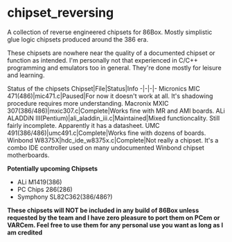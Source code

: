 # chipset_reversing

A collection of reverse engineered chipsets for 86Box. Mostly simplistic glue logic chipsets produced around the 386 era.

These chipsets are nowhere near the quality of a documented chipset or function as intended. I'm personally not that experienced in C/C++ programming and emulators too in general. They're done mostly for leisure and learning.

Status of the chipsets
Chipset|File|Status|Info
-|-|-|-
Micronics MIC 471(486)|mic471.c|Paused|For now it doesn't work at all. It's shadowing procedure requires more understanding.
Macronix MXIC 307(386/486)|mxic307.c|Complete|Works fine with MR and AMI boards.
ALi ALADDiN III(Pentium)|ali_aladdin_iii.c|Maintained|Mixed functioncality. Still fairly incomplete. Apparently it has a datasheet.
UMC 491(386/486)|umc491.c|Complete|Works fine with dozens of boards.
Winbond W8375X|hdc_ide_w8375x.c|Complete|Not really a chipset. It's a combo IDE controller used on many undocumented Winbond chipset motherboards.

__Potentially upcoming Chipsets__
- ALi M1419(386)
- PC Chips 286(286)
- Symphony SL82C362(386/486?)

__These chipsets will NOT be included in any build of 86Box unless requested by the team and I have zero pleasure to port them on PCem or VARCem. Feel free to use them for any personal use you want as long as I am credited__
